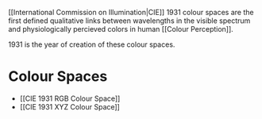 [[International Commission on Illumination|CIE]] 1931 colour spaces are the first defined qualitative links between wavelengths in the visible spectrum and physiologically percieved colors in human [[Colour Perception]].

1931 is the year of creation of these colour spaces.

# Colour Spaces
- [[CIE 1931 RGB Colour Space]]
- [[CIE 1931 XYZ Colour Space]]